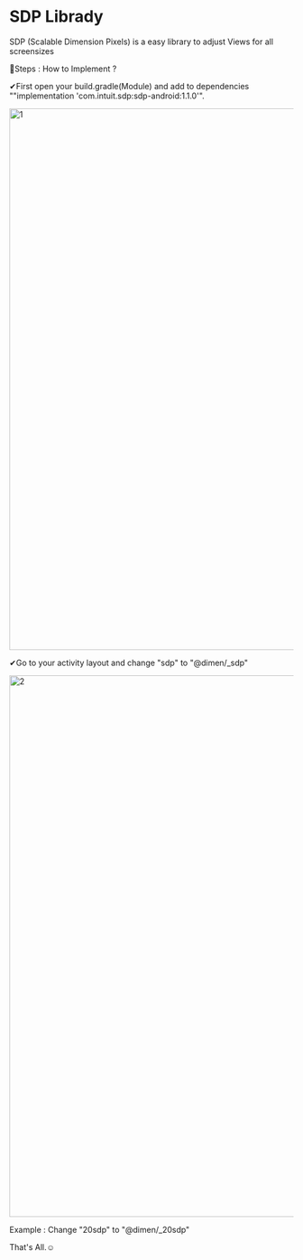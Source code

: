 # SDP Librady
 SDP (Scalable Dimension Pixels) is a easy library to adjust Views for all screensizes
 
🎢Steps : How to Implement ?

✔First open your build.gradle(Module) and add to dependencies ""implementation 'com.intuit.sdp:sdp-android:1.1.0'".

<img width="960" alt="1" src="https://user-images.githubusercontent.com/88722745/186397894-7ccd7e42-ea7a-4429-970a-a2cea30aeb62.png">


✔Go to your activity layout and change "sdp" to "@dimen/_sdp"

<img width="960" alt="2" src="https://user-images.githubusercontent.com/88722745/186397926-7dbd82c1-f207-4188-b9f1-51ac5f2768cc.png">


Example : 
Change "20sdp" to "@dimen/_20sdp"

That's All.☺
